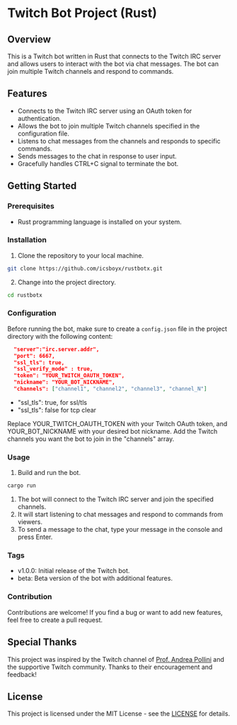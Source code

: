 # Twitch Bot Project (Rust)

## Overview

This is a Twitch bot written in Rust that connects to the Twitch IRC server and allows users to interact with the bot via chat messages. The bot can join multiple Twitch channels and respond to commands.

## Features

- Connects to the Twitch IRC server using an OAuth token for authentication.
- Allows the bot to join multiple Twitch channels specified in the configuration file.
- Listens to chat messages from the channels and responds to specific commands.
- Sends messages to the chat in response to user input.
- Gracefully handles CTRL+C signal to terminate the bot.

## Getting Started

### Prerequisites

- Rust programming language is installed on your system.

### Installation

1. Clone the repository to your local machine.
```bash
git clone https://github.com/icsboyx/rustbotx.git
```

2. Change into the project directory.
```bash
cd rustbotx
```

### Configuration

Before running the bot, make sure to create a `config.json` file in the project directory with the following content:


```json
  "server":"irc.server.addr",
  "port": 6667,
  "ssl_tls": true, 
  "ssl_verify_mode" : true,
  "token": "YOUR_TWITCH_OAUTH_TOKEN",
  "nickname": "YOUR_BOT_NICKNAME",
  "channels": ["channel1", "channel2", "channel3", "channel_N"]
```
* "ssl_tls": true,  for ssl/tls
* "ssl_tls": false for tcp clear 

Replace YOUR_TWITCH_OAUTH_TOKEN with your Twitch OAuth token, and YOUR_BOT_NICKNAME with your desired bot nickname. Add the Twitch channels you want the bot to join in the "channels" array.

### Usage

1. Build and run the bot.

```bash
cargo run
```

1. The bot will connect to the Twitch IRC server and join the specified channels.
2. It will start listening to chat messages and respond to commands from viewers.
3. To send a message to the chat, type your message in the console and press Enter.

### Tags
* v1.0.0: Initial release of the Twitch bot.
* beta: Beta version of the bot with additional features.

### Contribution
Contributions are welcome! If you find a bug or want to add new features, feel free to create a pull request.

## Special Thanks

This project was inspired by the Twitch channel of [Prof. Andrea Pollini](https://www.twitch.tv/profandreapollini) and the supportive Twitch community. Thanks to their encouragement and feedback!



## License

This project is licensed under the MIT License - see the [LICENSE](LICENSE) for details.